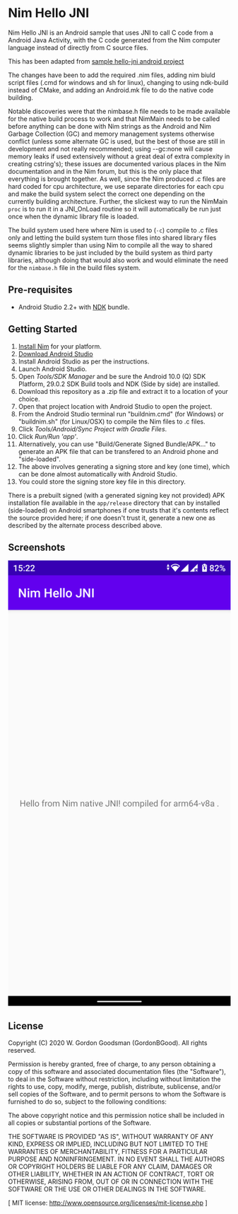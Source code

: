 Nim Hello JNI
=============
Nim Hello JNI is an Android sample that uses JNI to call C code from a Android Java Activity, with the C code generated from the Nim computer language instead of directly from C source files.

This has been adapted from [sample hello-jni android project](https://github.com/android/ndk-samples/tree/master/hello-jni)

The changes have been to add the required .nim files, adding nim biuld script files (.cmd for windows and sh for linux), changing to using ndk-build instead of CMake, and adding an Android.mk file to do the native code building.

Notable discoveries were that the nimbase.h file needs to be made available for the native build process to work and that NimMain needs to be called before anything can be done with Nim strings as the Android and Nim Garbage Collection (GC) and memory management systems otherwise conflict (unless some alternate GC is used, but the best of those are still in development and not really recommended; using --gc:none will cause memory leaks if used extensively without a great deal of extra complexity in creating cstring's); these issues are documented various places in the Nim documentation and in the Nim forum, but this is the only place that everything is brought together.  As well, since the Nim produced .c files are hard coded for cpu architecture, we use separate directories for each cpu and make the build system select the correct one depending on the currently building architecture.  Further, the slickest way to run the NimMain `proc` is to run it in a JNI_OnLoad routine so it will automatically be run just once when the dynamic library file is loaded.

The build system used here where Nim is used to (`-c`) compile to .c files only and letting the build system turn those files into shared library files seems slightly simpler than using Nim to compile all the way to shared dynamic libraries to be just included by the build system as third party libraries, although doing that would also work and would eliminate the need for the `nimbase.h` file in the build files system.

Pre-requisites
--------------
- Android Studio 2.2+ with [NDK](https://developer.android.com/ndk/) bundle.

Getting Started
---------------
1. [Install Nim](https://nim-lang.org/install.html) for your platform.
1. [Download Android Studio](https://developer.android.com/sdk/index.html)
1. Install Android Studio as per the instructions.
1. Launch Android Studio.
1. Open *Tools/SDK Manager* and be sure the Android 10.0 (Q) SDK Platform, 29.0.2 SDK Build tools and NDK (Side by side) are installed.
1. Download this repository as a .zip file and extract it to a location of your choice.
1. Open that project location with Android Studio to open the project.
1. From the Android Studio terminal run "buildnim.cmd" (for Windows) or "buildnim.sh" (for Linux/OSX) to compile the Nim files to .c files.
1. Click *Tools/Android/Sync Project with Gradle Files*.
1. Click *Run/Run 'app'*.
1. Alternatively, you can use "Build/Generate Signed Bundle/APK..." to generate an APK file that can be transfered to an Android phone and "side-loaded".
1. The above involves generating a signing store and key (one time), which can be done almost automatically with Android Studio.
1. You could store the signing store key file in this directory.

There is a prebuilt signed (with a generated signing key not provided) APK installation file available in the `app/release` directory that can by installed (side-loaded) on Android smartphones if one trusts that it's contents reflect the source provided here; if one doesn't trust it, generate a new one as described by the alternate process described above.

Screenshots
-----------
![screenshot](screenshot.png)

License
-------
Copyright (C) 2020 W. Gordon Goodsman (GordonBGood). All rights reserved.

Permission is hereby granted, free of charge, to any person obtaining a copy
of this software and associated documentation files (the "Software"), to deal
in the Software without restriction, including without limitation the rights
to use, copy, modify, merge, publish, distribute, sublicense, and/or sell
copies of the Software, and to permit persons to whom the Software is
furnished to do so, subject to the following conditions:

The above copyright notice and this permission notice shall be included in
all copies or substantial portions of the Software.

THE SOFTWARE IS PROVIDED "AS IS", WITHOUT WARRANTY OF ANY KIND, EXPRESS OR
IMPLIED, INCLUDING BUT NOT LIMITED TO THE WARRANTIES OF MERCHANTABILITY,
FITNESS FOR A PARTICULAR PURPOSE AND NONINFRINGEMENT. IN NO EVENT SHALL THE
AUTHORS OR COPYRIGHT HOLDERS BE LIABLE FOR ANY CLAIM, DAMAGES OR OTHER
LIABILITY, WHETHER IN AN ACTION OF CONTRACT, TORT OR OTHERWISE, ARISING FROM,
OUT OF OR IN CONNECTION WITH THE SOFTWARE OR THE USE OR OTHER DEALINGS IN
THE SOFTWARE.

[ MIT license: http://www.opensource.org/licenses/mit-license.php ]
